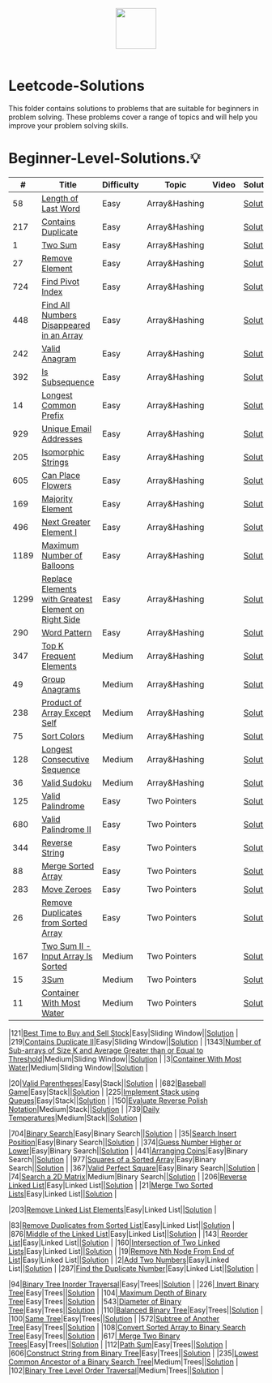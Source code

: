 
<p align="center">
  <a  href="https://leetcode.com">
    <img height=80 src="https://assets.leetcode.com/static_assets/public/webpack_bundles/images/logo-dark.e99485d9b.svg">
  </a>
  <br>
  <br>
</p>


# Leetcode-Solutions
This folder contains solutions to problems that are suitable for beginners in problem solving. These problems cover a range of topics and will help you improve your problem solving skills.

# Beginner-Level-Solutions.:bulb:
|  #  |      Title     |   Difficulty   | Topic  | Video  | Solutions   |                  
|-----|----------------|--------------- |--------|--------|-------------|
|58|[Length of Last Word](https://leetcode.com/problems/length-of-last-word/)|Easy|Array&Hashing||[Solution](../75-Blind-Questions/Solutions/58-length-word.py) |
|217|[ Contains Duplicate](https://leetcode.com/problems/contains-duplicate/)|Easy|Array&Hashing||[Solution](../75-Blind-Questions/Solutions/217-contains-duplicate.py) |
|1|[ Two Sum](https://leetcode.com/problems/two-sum/)|Easy|Array&Hashing||[Solution](../75-Blind-Questions/Solutions/1-two-sum.py) |
|27|[Remove Element](https://leetcode.com/problems/remove-element/)|Easy|Array&Hashing||[Solution](../75-Blind-Questions/Solutions/49-Group-anagrams.py) |
|724|[Find Pivot Index](https://leetcode.com/problems/find-pivot-index/)|Easy|Array&Hashing||[Solution](../75-Blind-Questions/Solutions/347-K-frequent.py) |
|448|[Find All Numbers Disappeared in an Array](https://leetcode.com/problems/find-all-numbers-disappeared-in-an-array/)|Easy|Array&Hashing||[Solution](../75-Blind-Questions/Solutions/238-Product-except.py) |
|242|[ Valid Anagram](https://leetcode.com/problems/valid-anagram/)|Easy|Array&Hashing||[Solution](../75-Blind-Questions/Solutions/659-decode-encode.py) |
|392|[Is Subsequence](https://leetcode.com/problems/is-subsequence/)|Easy|Array&Hashing||[Solution](../75-Blind-Questions/Solutions/128-longest-sequence.py) |
|14|[ Longest Common Prefix](https://leetcode.com/problems/longest-common-prefix/)|Easy|Array&Hashing||[Solution](../75-Blind-Questions/Solutions/125-valid-palindrome.py) |
|929|[Unique Email Addresses](https://leetcode.com/problems/unique-email-addresses/)|Easy|Array&Hashing||[Solution](../75-Blind-Questions/Solutions/11-Container-water.py) |
|205|[Isomorphic Strings](https://leetcode.com/problems/isomorphic-strings/)|Easy|Array&Hashing||[Solution](../75-Blind-Questions/Solutions/121-sell-and-buy.py) |
|605|[Can Place Flowers](https://leetcode.com/problems/can-place-flowers/)|Easy|Array&Hashing||[Solution](../75-Blind-Questions/Solutions/3-longest-substring.py) |
|169|[Majority Element](https://leetcode.com/problems/majority-element/)|Easy|Array&Hashing||[Solution](../75-Blind-Questions/Solutions/424-longest-replacement.py) |
|496|[Next Greater Element I](https://leetcode.com/problems/next-greater-element-i/)|Easy|Array&Hashing||[Solution](../75-Blind-Questions/Solutions/76-Minimum-Window.py) |
|1189|[Maximum Number of Balloons](https://leetcode.com/problems/maximum-number-of-balloons/)|Easy|Array&Hashing||[Solution](../75-Blind-Questions/Solutions/20-valid-parentheses.py) |
|1299|[ Replace Elements with Greatest Element on Right Side](https://leetcode.com/problems/replace-elements-with-greatest-element-on-right-side/)|Easy|Array&Hashing||[Solution](../75-Blind-Questions/Solutions/153-minimum-window.py) |
|290|[ Word Pattern](https://leetcode.com/problems/word-pattern/)|Easy|Array&Hashing||[Solution](../75-Blind-Questions/Solutions/33-Search-rotated.py) |
|347|[Top K Frequent Elements](https://leetcode.com/problems/top-k-frequent-elements/)|Medium|Array&Hashing||[Solution](../75-Blind-Questions/Solutions/33-Search-rotated.py) 
|49|[ Group Anagrams](https://leetcode.com/problems/group-anagrams/)|Medium|Array&Hashing||[Solution](../75-Blind-Questions/Solutions/33-Search-rotated.py) |
|238|[ Product of Array Except Self](https://leetcode.com/problems/product-of-array-except-self/)|Medium|Array&Hashing||[Solution](../75-Blind-Questions/Solutions/33-Search-rotated.py) |
|75|[ Sort Colors](https://leetcode.com/problems/sort-colors/)|Medium|Array&Hashing||[Solution](../75-Blind-Questions/Solutions/33-Search-rotated.py) |
|128|[Longest Consecutive Sequence ](https://leetcode.com/problems/longest-consecutive-sequence/)|Medium|Array&Hashing||[Solution](../75-Blind-Questions/Solutions/33-Search-rotated.py) |
|36|[ Valid Sudoku](https://leetcode.com/problems/valid-sudoku/)|Medium|Array&Hashing||[Solution](../75-Blind-Questions/Solutions/33-Search-rotated.py) |
|125|[Valid Palindrome](https://leetcode.com/problems/valid-palindrome/)|Easy|Two Pointers||[Solution](../75-Blind-Questions/Solutions/33-Search-rotated.py) |
|680|[Valid Palindrome II](https://leetcode.com/problems/valid-palindrome-ii/)|Easy|Two Pointers||[Solution](../75-Blind-Questions/Solutions/33-Search-rotated.py) |
|344|[ Reverse String](https://leetcode.com/problems/reverse-string/)|Easy|Two Pointers||[Solution](../75-Blind-Questions/Solutions/33-Search-rotated.py) |
|88|[Merge Sorted Array](https://leetcode.com/problems/merge-sorted-array/)|Easy|Two Pointers||[Solution](../75-Blind-Questions/Solutions/33-Search-rotated.py) |
|283|[Move Zeroes](https://leetcode.com/problems/move-zeroes/)|Easy|Two Pointers||[Solution](../75-Blind-Questions/Solutions/33-Search-rotated.py) |
|26|[ Remove Duplicates from Sorted Array](https://leetcode.com/problems/remove-duplicates-from-sorted-array/)|Easy|Two Pointers||[Solution](../75-Blind-Questions/Solutions/33-Search-rotated.py) |
|167|[ Two Sum II - Input Array Is Sorted](https://leetcode.com/problems/two-sum-ii-input-array-is-sorted/)|Medium|Two Pointers||[Solution](../75-Blind-Questions/Solutions/33-Search-rotated.py) |
|15|[ 3Sum](https://leetcode.com/problems/3sum/)|Medium|Two Pointers||[Solution](../75-Blind-Questions/Solutions/33-Search-rotated.py) |
|11|[Container With Most Water](https://leetcode.com/problems/container-with-most-water/)|Medium|Two Pointers||[Solution](../75-Blind-Questions/Solutions/33-Search-rotated.py) |

|121|[Best Time to Buy and Sell Stock](https://leetcode.com/problems/best-time-to-buy-and-sell-stock/)|Easy|Sliding Window||[Solution](../75-Blind-Questions/Solutions/33-Search-rotated.py) |
|219|[Contains Duplicate II](https://leetcode.com/problems/contains-duplicate-ii/)|Easy|Sliding Window||[Solution](../75-Blind-Questions/Solutions/33-Search-rotated.py) |
|1343|[Number of Sub-arrays of Size K and Average Greater than or Equal to Threshold](https://leetcode.com/problems/number-of-sub-arrays-of-size-k-and-average-greater-than-or-equal-to-threshold/)|Medium|Sliding Window||[Solution](../75-Blind-Questions/Solutions/33-Search-rotated.py) |
|3|[Container With Most Water](https://leetcode.com/problems/longest-substring-without-repeating-characters/)|Medium|Sliding Window||[Solution](../75-Blind-Questions/Solutions/33-Search-rotated.py) |

|20|[Valid Parentheses](https://leetcode.com/problems/valid-parentheses/)|Easy|Stack||[Solution](../75-Blind-Questions/Solutions/33-Search-rotated.py) |
|682|[Baseball Game](https://leetcode.com/problems/baseball-game/)|Easy|Stack||[Solution](../75-Blind-Questions/Solutions/33-Search-rotated.py) |
|225|[Implement Stack using Queues](https://leetcode.com/problems/implement-stack-using-queues/)|Easy|Stack||[Solution](../75-Blind-Questions/Solutions/33-Search-rotated.py) |
|150|[Evaluate Reverse Polish Notation](https://leetcode.com/problems/evaluate-reverse-polish-notation/)|Medium|Stack||[Solution](../75-Blind-Questions/Solutions/33-Search-rotated.py) |
|739|[Daily Temperatures](https://leetcode.com/problems/daily-temperatures/)|Medium|Stack||[Solution](../75-Blind-Questions/Solutions/33-Search-rotated.py) |

|704|[Binary Search](https://leetcode.com/problems/binary-search/)|Easy|Binary Search||[Solution](../75-Blind-Questions/Solutions/33-Search-rotated.py) |
|35|[Search Insert Position](https://leetcode.com/problems/search-insert-position/)|Easy|Binary Search||[Solution](../75-Blind-Questions/Solutions/33-Search-rotated.py) |
|374|[Guess Number Higher or Lower](https://leetcode.com/problems/guess-number-higher-or-lower/)|Easy|Binary Search||[Solution](../75-Blind-Questions/Solutions/33-Search-rotated.py) |
|441|[Arranging Coins](https://leetcode.com/problems/arranging-coins/)|Easy|Binary Search||[Solution](../75-Blind-Questions/Solutions/33-Search-rotated.py) |
|977|[Squares of a Sorted Array](https://leetcode.com/problems/squares-of-a-sorted-array/)|Easy|Binary Search||[Solution](../75-Blind-Questions/Solutions/33-Search-rotated.py) |
|367|[Valid Perfect Square](https://leetcode.com/problems/valid-perfect-square/)|Easy|Binary Search||[Solution](../75-Blind-Questions/Solutions/33-Search-rotated.py) |
|74|[Search a 2D Matrix](https://leetcode.com/problems/search-a-2d-matrix/)|Medium|Binary Search||[Solution](../75-Blind-Questions/Solutions/33-Search-rotated.py) |
|206|[Reverse Linked List](https://leetcode.com/problems/reverse-linked-list/)|Easy|Linked List||[Solution](../75-Blind-Questions/Solutions/33-Search-rotated.py) |
|21|[Merge Two Sorted Lists](https://leetcode.com/problems/merge-two-sorted-lists/)|Easy|Linked List||[Solution](../75-Blind-Questions/Solutions/33-Search-rotated.py) |

|203|[Remove Linked List Elements](https://leetcode.com/problems/remove-linked-list-elements/)|Easy|Linked List||[Solution](../75-Blind-Questions/Solutions/33-Search-rotated.py) |

|83|[Remove Duplicates from Sorted List](https://leetcode.com/problems/remove-duplicates-from-sorted-list/)|Easy|Linked List||[Solution](../75-Blind-Questions/Solutions/33-Search-rotated.py) |
|876|[Middle of the Linked List](https://leetcode.com/problems/middle-of-the-linked-list/)|Easy|Linked List||[Solution](../75-Blind-Questions/Solutions/33-Search-rotated.py) |
|143|[ Reorder List](https://leetcode.com/problems/reorder-list/)|Easy|Linked List||[Solution](../75-Blind-Questions/Solutions/33-Search-rotated.py) |
|160|[Intersection of Two Linked Lists](https://leetcode.com/problems/intersection-of-two-linked-lists/)|Easy|Linked List||[Solution](../75-Blind-Questions/Solutions/33-Search-rotated.py) |
|19|[Remove Nth Node From End of List](https://leetcode.com/problems/remove-nth-node-from-end-of-list/)|Easy|Linked List||[Solution](../75-Blind-Questions/Solutions/33-Search-rotated.py) |
|2|[Add Two Numbers](https://leetcode.com/problems/add-two-numbers/)|Easy|Linked List||[Solution](../75-Blind-Questions/Solutions/33-Search-rotated.py) |
|287|[Find the Duplicate Number](https://leetcode.com/problems/find-the-duplicate-number/)|Easy|Linked List||[Solution](../75-Blind-Questions/Solutions/33-Search-rotated.py) |

|94|[Binary Tree Inorder Traversal](https://leetcode.com/problems/binary-tree-inorder-traversal/)|Easy|Trees||[Solution](../75-Blind-Questions/Solutions/33-Search-rotated.py) |
|226|[ Invert Binary Tree](https://leetcode.com/problems/invert-binary-tree/)|Easy|Trees||[Solution](../75-Blind-Questions/Solutions/33-Search-rotated.py) |
|104|[ Maximum Depth of Binary Tree](https://leetcode.com/problems/maximum-depth-of-binary-tree/)|Easy|Trees||[Solution](../75-Blind-Questions/Solutions/33-Search-rotated.py) |
|543|[Diameter of Binary Tree](https://leetcode.com/problems/diameter-of-binary-tree/)|Easy|Trees||[Solution](../75-Blind-Questions/Solutions/33-Search-rotated.py) |
|110|[Balanced Binary Tree](https://leetcode.com/problems/balanced-binary-tree/)|Easy|Trees||[Solution](../75-Blind-Questions/Solutions/33-Search-rotated.py) |
|100|[Same Tree](https://leetcode.com/problems/same-tree/)|Easy|Trees||[Solution](../75-Blind-Questions/Solutions/33-Search-rotated.py) |
|572|[Subtree of Another Tree](https://leetcode.com/problems/subtree-of-another-tree/)|Easy|Trees||[Solution](../75-Blind-Questions/Solutions/33-Search-rotated.py) |
|108|[Convert Sorted Array to Binary Search Tree](https://leetcode.com/problems/convert-sorted-array-to-binary-search-tree/)|Easy|Trees||[Solution](../75-Blind-Questions/Solutions/33-Search-rotated.py) |
|617|[ Merge Two Binary Trees](https://leetcode.com/problems/merge-two-binary-trees/)|Easy|Trees||[Solution](../75-Blind-Questions/Solutions/33-Search-rotated.py) |
|112|[Path Sum](https://leetcode.com/problems/path-sum/)|Easy|Trees||[Solution](../75-Blind-Questions/Solutions/33-Search-rotated.py) |
|606|[Construct String from Binary Tree](https://leetcode.com/problems/construct-string-from-binary-tree/)|Easy|Trees||[Solution](../75-Blind-Questions/Solutions/33-Search-rotated.py) |
|235|[Lowest Common Ancestor of a Binary Search Tree](https://leetcode.com/problems/lowest-common-ancestor-of-a-binary-search-tree/)|Medium|Trees||[Solution](../75-Blind-Questions/Solutions/33-Search-rotated.py) |
|102|[Binary Tree Level Order Traversal](https://leetcode.com/problems/binary-tree-level-order-traversal/)|Medium|Trees||[Solution](../75-Blind-Questions/Solutions/33-Search-rotated.py) |






